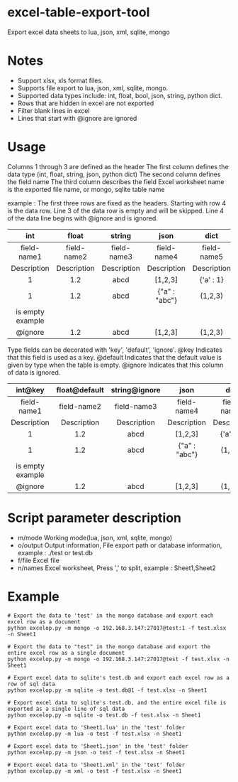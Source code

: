 # excel-table-export-tool
Export excel data sheets to lua, json, xml, sqlite, mongo

# Notes
- Support xlsx, xls format files.
- Supports file export to lua, json, xml, sqlite, mongo.
- Supported data types include: int, float, bool, json, string, python dict.
- Rows that are hidden in excel are not exported
- Filter blank lines in excel
- Lines that start with @ignore are ignored

# Usage
Columns 1 through 3 are defined as the header
The first column defines the data type (int, float, string, json, python dict)
The second column defines the field name
The third column describes the field
Excel worksheet name is the exported file name, or mongo, sqlite table name

example : 
The first three rows are fixed as the headers.
Starting with row 4 is the data row.
Line 3 of the data row is empty and will be skipped.
Line 4 of the data line begins with @ignore and is ignored.

|     int     |    float    |   string    |    json     |    dict     |
|:-----------:|:-----------:|:-----------:|:-----------:|:-----------:|
| field-name1 | field-name2 | field-name3 | field-name4 | field-name5 |
| Description | Description | Description | Description | Description |
|      1      |     1.2     |     abcd    |   [1,2,3]   |  {'a' : 1}  |
|      1      |     1.2     |     abcd    |{"a" : "abc"}|   (1,2,3)   |
|is empty example    |             |             |             |             |
|   @ignore   |     1.2     |     abcd    |   [1,2,3]   |   (1,2,3)   |

Type fields can be decorated with 'key', 'default', 'ignore'.
@key Indicates that this field is used as a key.
@default Indicates that the default value is given by type when the table is empty.
@ignore Indicates that this column of data is ignored.

|   int@key   |float@default|string@ignore|    json     |    dict     |
|:-----------:|:-----------:|:-----------:|:-----------:|:-----------:|
| field-name1 | field-name2 | field-name3 | field-name4 | field-name5 |
| Description | Description | Description | Description | Description |
|      1      |     1.2     |     abcd    |   [1,2,3]   |  {'a' : 1}  |
|      1      |     1.2     |     abcd    |{"a" : "abc"}|   (1,2,3)   |
|is empty example     |             |             |             |             |
|   @ignore   |     1.2     |     abcd    |   [1,2,3]   |   (1,2,3)   |

# Script parameter description
- m/mode Working mode(lua, json, xml, sqlite, mongo)
- o/output Output information, File export path or database information, example : ./test or test.db
- f/file Excel file
- n/names Excel worksheet, Press ',' to split, example : Sheet1,Sheet2

# Example
```
# Export the data to 'test' in the mongo database and export each excel row as a document
python excelop.py -m mongo -o 192.168.3.147:27017@test:1 -f test.xlsx -n Sheet1

# Export the data to "test" in the mongo database and export the entire excel row as a single document
python excelop.py -m mongo -o 192.168.3.147:27017@test -f test.xlsx -n Sheet1

# Export excel data to sqlite's test.db and export each excel row as a row of sql data
python excelop.py -m sqlite -o test.db@1 -f test.xlsx -n Sheet1

# Export excel data to sqlite's test.db, and the entire excel file is exported as a single line of sql data
python excelop.py -m sqlite -o test.db -f test.xlsx -n Sheet1

# Export excel data to 'Sheet1.lua' in the 'test' folder
python excelop.py -m lua -o test -f test.xlsx -n Sheet1

# Export excel data to 'Sheet1.json' in the 'test' folder
python excelop.py -m json -o test -f test.xlsx -n Sheet1

# Export excel data to 'Sheet1.xml' in the 'test' folder
python excelop.py -m xml -o test -f test.xlsx -n Sheet1

```



















